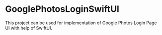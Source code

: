 # GooglePhotosLoginSwiftUI
This project can be used for implementation of Google Photos Login Page UI with help of SwiftUI.
